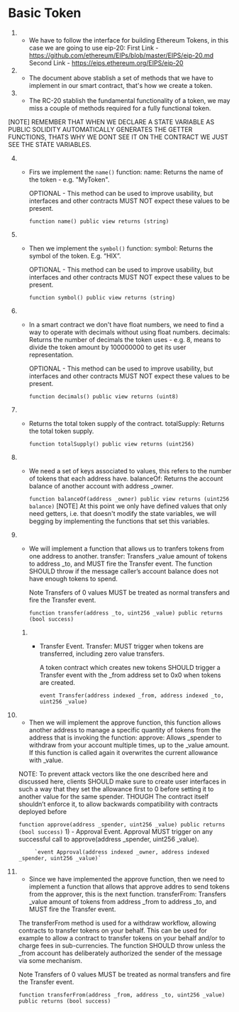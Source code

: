 # Basic Token

1) - We have to follow the interface for building Ethereum Tokens, in this case we are going to use eip-20: 
First Link - https://github.com/ethereum/EIPs/blob/master/EIPS/eip-20.md
Second Link - https://eips.ethereum.org/EIPS/eip-20

2) - The document above stablish a set of methods that we have to implement in our smart contract, that's how we create a token.

3) - The RC-20 stablish the fundamental functionality of a token, we may miss a couple of methods required for a fully functional token.

[NOTE] REMEMBER THAT WHEN WE DECLARE A STATE VARIABLE AS PUBLIC SOLIDITY AUTOMATICALLY GENERATES THE GETTER FUNCTIONS, THATS WHY WE DONT SEE IT ON THE CONTRACT WE JUST SEE THE STATE VARIABLES.

4) - Firs we implement the `name()` function:
    name:
        Returns the name of the token - e.g. "MyToken".

        OPTIONAL - This method can be used to improve usability, but interfaces and other contracts MUST NOT expect these values to be present.

        `function name() public view returns (string)`

5) - Then we implement the `symbol()` function:
    symbol:
        Returns the symbol of the token. E.g. “HIX”.

        OPTIONAL - This method can be used to improve usability, but interfaces and other contracts MUST NOT expect these values to be present.

        `function symbol() public view returns (string)`

5) - In a smart contract we don't have float numbers, we need to find a way to  operate with decimals without using float numbers.
    decimals:
        Returns the number of decimals the token uses - e.g. 8, means to divide the token amount by 100000000 to get its user representation.

        OPTIONAL - This method can be used to improve usability, but interfaces and other contracts MUST NOT expect these values to be present.

        `function decimals() public view returns (uint8)`

6) - Returns the total token supply of the contract.
    totalSupply:
        Returns the total token supply.

        `function totalSupply() public view returns (uint256)`

7) - We need a set of keys associated to values, this refers to the number of tokens that each address have.
    balanceOf:
        Returns the account balance of another account with address _owner.

        `function balanceOf(address _owner) public view returns (uint256 balance)`
[NOTE] At this point we only have defined values that only need getters, i.e. that doesn't modify the state variables, we will begging by implementing the functions that set this variables.

8) - We will implement a function that allows us to tranfers tokens from one address to another.
    transfer:
        Transfers _value amount of tokens to address _to, and MUST fire the Transfer event. The function SHOULD throw if the message caller’s account balance does not have enough tokens to spend.

        Note Transfers of 0 values MUST be treated as normal transfers and fire the Transfer event.

        `function transfer(address _to, uint256 _value) public returns (bool success)`
    
    1) - Transfer Event.
        Transfer:
            MUST trigger when tokens are transferred, including zero value transfers.

            A token contract which creates new tokens SHOULD trigger a Transfer event with the _from address set to 0x0 when tokens are created.

            `event Transfer(address indexed _from, address indexed _to, uint256 _value)`

9) - Then we will implement the approve function, this function allows another address to manage a specific quantity of tokens from the address that is invoking the function:
    approve:
    Allows _spender to withdraw from your account multiple times, up to the _value amount. If this function is called again it overwrites the current allowance with _value.

    NOTE: To prevent attack vectors like the one described here and discussed here, clients SHOULD make sure to create user interfaces in such a way that they set the allowance first to 0 before setting it to another value for the same spender. THOUGH The contract itself shouldn’t enforce it, to allow backwards compatibility with contracts deployed before

    `function approve(address _spender, uint256 _value) public returns (bool success)`
        1) - Approval Event.
            Approval
            MUST trigger on any successful call to approve(address _spender, uint256 _value).

            `event Approval(address indexed _owner, address indexed _spender, uint256 _value)`

10) - Since we have implemented the approve function, then we need to implement a function that allows that approve addres to send tokens from the approver, this is the next function.
    transferFrom:
    Transfers _value amount of tokens from address _from to address _to, and MUST fire the Transfer event.

    The transferFrom method is used for a withdraw workflow, allowing contracts to transfer tokens on your behalf. This can be used for example to allow a contract to transfer tokens on your behalf and/or to charge fees in sub-currencies. The function SHOULD throw unless the _from account has deliberately authorized the sender of the message via some mechanism.

    Note Transfers of 0 values MUST be treated as normal transfers and fire the Transfer event.

    `function transferFrom(address _from, address _to, uint256 _value) public returns (bool success)`